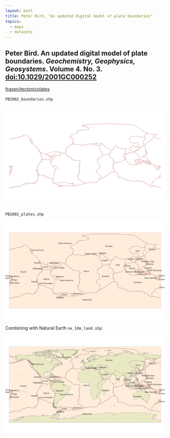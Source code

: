 ```yaml
---
layout: post
title: Peter Bird, "An updated digital model of plate boundaries"
topics:
  - maps
  - datasets
---
```


## Peter Bird. An updated digital model of plate boundaries. *Geochemistry, Geophysics, Geosystems*. Volume 4. No. 3. [doi:10.1029/2001GC000252](https://doi.org/10.1029/2001GC000252)

[fraxen/tectonicplates](https://github.com/fraxen/tectonicplates)

`PB2002_boundaries.shp`

![PB2002 boundaries](/images/tectonicplates/PB2002_boundaries.png)

`PB2002_plates.shp`

![PB2002 plates](/images/tectonicplates/PB2002_plates.png)

Combining with Natural Earth `ne_10m_land.shp`:

![Natural Earth 10m land](/images/tectonicplates/ne_10m_land.png)